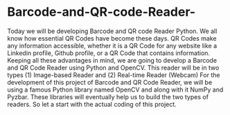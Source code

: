 # Barcode-and-QR-code-Reader-
Today we will be developing Barcode and QR code Reader Python. We all know how essential QR Codes have become these days. QR Codes make any information accessible, whether it is a QR Code for any website like a Linkedin profile, Github profile, or a QR Code that contains information. Keeping all these advantages in mind, we are going to develop a Barcode and QR Code Reader using Python and OpenCV.
This reader will be in two types (1) Image-based Reader and (2) Real-time Reader (Webcam)
For the development of this project of Barcode and QR Code Reader, we will be using a famous Python library named OpenCV and along with it NumPy and Pyzbar. These libraries will eventually help us to build the two types of readers. So let a start with the actual coding of this project.
